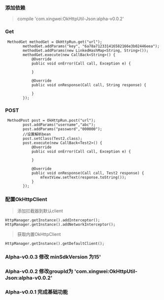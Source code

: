 ### 添加依赖

> compile 'com.xingwei:OkHttpUtil-Json:alpha-v0.0.2'


### Get

```
 MethodGet methodGet = OkHttpRun.get("url");
        methodGet.addParams("key", "6a78a712331416582166e3b02446eea");
        methodGet.addParams(new LinkedHashMap<String, String>());
        methodGet.execute(new CallBack<String>() {
            @Override
            public void onError(Call call, Exception e) {

            }

            @Override
            public void onResponse(Call call, String response) {

            }
        });
```


### POST

```
 MethodPost post = OkHttpRun.post("url");
        post.addParams("username","abc");
        post.addParams("password","000000");
        //设置解析bean
        post.setClass(Test2.class);
        post.execute(new CallBack<Test2>() {
            @Override
            public void onError(Call call, Exception e) {

            }

            @Override
            public void onResponse(Call call, Test2 response) {
                mTextView.setText(response.toString());
            }
        });
```


### 配置OkHttpClient

> 添加拦截器到默认client

```
HttpManager.getInstance().addInterceptor();
HttpManager.getInstance().addNetworkInterceptor();
```

> 获取内置OkHttpClient

```
HttpManager.getInstance().getDefaultClient();
```

### Alpha-v0.0.3 修改 minSdkVersion 为15'

### Alpha-v0.0.2 修改groupId为 'com.xingwei:OkHttpUtil-Json:alpha-v0.0.2'

### Alpha-v0.0.1 完成基础功能






